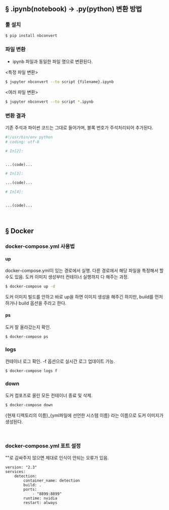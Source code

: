 ## § .ipynb(notebook) -> .py(python) 변환 방법

### 툴 설치

```Bash
$ pip install nbconvert
```

### 파일 변환

- ipynb 파일과 동일한 파일 명으로 변환된다.

<특정 파일 변환>

```Bash
$ jupyter nbconvert --to script {filename}.ipynb
```

<여러 파일 변환>

```Bash
$ jupyter nbconvert --to script *.ipynb
```

### 변환 결과

기존 주석과 파이썬 코드는 그대로 들어가며, 블록 번호가 주석처리되어 추가된다.

```Python
#!/usr/bin/env python
# coding: utf-8

# In[2]:


...(code)...

# In[3]:

...(code)...

# In[4]:


...(code)...

```

<br>

## § Docker

### docker-compose.yml 사용법

#### up

docker-compose.yml이 있는 경로에서 실행.
다른 경로에서 해당 파일을 특정해서 할 수도 있음.
도커 이미지 생성부터 컨테이너 실행까지 다 해주는 과정.

```Bash
$ docker-compose up -d
```


도커 이미지 빌드를 안하고 바로 up을 하면 이미지 생성을 해주긴 하지만, build를 먼저 하거나 build 옵션을 주라고 한다.

#### ps

도커 잘 올라갔는지 확인.

```Bash
$ docker-compose ps
```

### logs

컨테이너 로그 확인.
-f 옵션으로 실시간 로그 업데이트 가능.

```Bash
$ docker-compose logs f
```

### down

도커 컴포즈로 올린 모든 컨테이너 종료 및 삭제.

```Bash
$ docker-compose down
```

{현재 디렉토리의 이름}_{yml파일에 선언한 시스템 이름} 라는 이름으로 도커 이미지가 생성된다.

<br>

### docker-compose.yml 포트 설정

""로 감싸주지 않으면 제대로 인식이 안되는 오류가 있음.

```
version: "2.3"
services:
    detection:
        container_name: detection
        build: .
        ports:
            - "8899:8899"
        runtime: nvidia
        restart: always
```
